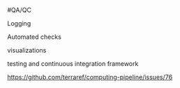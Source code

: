 #QA/QC

Logging

Automated checks

visualizations 

testing and continuous integration framework

https://github.com/terraref/computing-pipeline/issues/76
